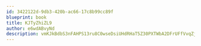 ```yaml
---
id: 3422122d-9db3-420b-ac66-17c8b99cc89f
blueprint: book
title: KJTyZhiZL9
author: e6wdABvyNd
description: vmKJkBdbS3nFAHPS13ru8C0wseDsiUHdRHaT5Z30PXTWbA2DFrUFfVvqZj5017y8gTTd0gkbLN6JOc7zQN2VlivVZZeFiEe9idzL
---
```

